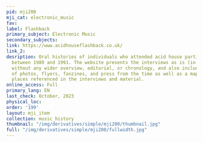 ```yaml
---
pid: mji200
mji_cat: electronic_music
fav: 
label: Flashback
primary_subject: Electronic Music
secondary_subjects: 
link: https://www.acidhouseflashback.co.uk/
link_2: 
desription: Oral histories of individuals who attended acid house parties in Blackburn
  between 1989 and 1991. The website presents the interviews as is (in text and audio),
  without any wider overview, editorial, or chronology, and also includes a gallery
  of photos, flyers, fanzines, and press from the time as well as a map of relevant
  places referenced in the interviews and material.
online_access: Full
primary_lang: EN
last_check: October, 2023
physical_loc: 
order: '199'
layout: mji_item
collection: music_history
thumbnail: "/img/derivatives/simple/mji200/thumbnail.jpg"
full: "/img/derivatives/simple/mji200/fullwidth.jpg"
---
```

